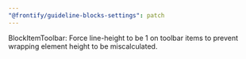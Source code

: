 ```yaml
---
"@frontify/guideline-blocks-settings": patch
---
```


BlockItemToolbar: Force line-height to be 1 on toolbar items to prevent wrapping element height to be miscalculated.
